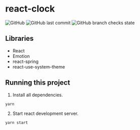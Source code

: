 # react-clock

![GitHub](https://img.shields.io/github/license/MateuszPerczak/react-clock?style=flat-square)
![GitHub last commit](https://img.shields.io/github/last-commit/MateuszPerczak/react-clock?style=flat-square)
![GitHub branch checks state](https://img.shields.io/github/checks-status/MateuszPerczak/react-clock/master?style=flat-square)

## Libraries

- React
- Emotion
- react-spring
- react-use-system-theme

## Running this project

1. Install all dependencies.

```sh
yarn
```

2. Start react development server.

```sh
yarn start
```
